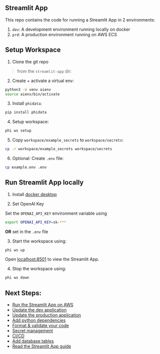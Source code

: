 ## Streamlit App

This repo contains the code for running a Streamlit App in 2 environments:

1. `dev`: A development environment running locally on docker
2. `prd`: A production environment running on AWS ECS

## Setup Workspace

1. Clone the git repo

> from the `streamlit-app` dir:

2. Create + activate a virtual env:

```sh
python3 -m venv aienv
source aienv/bin/activate
```

3. Install `phidata`:

```sh
pip install phidata
```

4. Setup workspace:

```sh
phi ws setup
```

5. Copy `workspace/example_secrets` to `workspace/secrets`:

```sh
cp -r workspace/example_secrets workspace/secrets
```

6. Optional: Create `.env` file:

```sh
cp example.env .env
```

## Run Streamlit App locally

1. Install [docker desktop](https://www.docker.com/products/docker-desktop)

2. Set OpenAI Key

Set the `OPENAI_API_KEY` environment variable using

```sh
export OPENAI_API_KEY=sk-***
```

**OR** set in the `.env` file

3. Start the workspace using:

```sh
phi ws up
```

Open [localhost:8501](http://localhost:8501) to view the Streamlit App.

4. Stop the workspace using:

```sh
phi ws down
```

## Next Steps:

- [Run the Streamlit App on AWS](https://docs.phidata.com/templates/streamlit-app#run-on-aws)
- [Update the dev application](https://docs.phidata.com/day-2/dev-app)
- [Update the production application](https://docs.phidata.com/day-2/production-app)
- [Add python dependencies](https://docs.phidata.com/day-2/python-libraries)
- [Format & validate your code](https://docs.phidata.com/day-2/format-and-validate)
- [Secret management](https://docs.phidata.com/day-2/secrets)
- [CI/CD](https://docs.phidata.com/day-2/ci-cd)
- [Add database tables](https://docs.phidata.com/day-2/database-tables)
- [Read the Streamlit App guide](https://docs.phidata.com/templates/streamlit-app)

